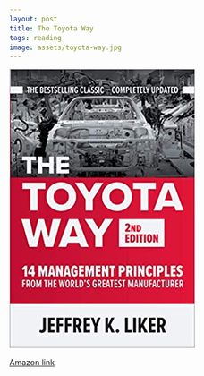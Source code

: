 ```yaml
---
layout: post
title: The Toyota Way
tags: reading
image: assets/toyota-way.jpg
---
```

![The Toyota Way](assets/toyota-way.jpg)

[Amazon link](https://www.amazon.com/gp/product/1260468518/ref=ppx_yo_dt_b_asin_image_o09_s00?ie=UTF8&psc=1)

